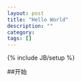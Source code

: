```yaml
---
layout: post
title: "Hello World"
description: ""
category: 
tags: []
---
```

{% include JB/setup %}

##开始
